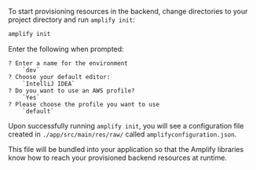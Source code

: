 To start provisioning resources in the backend, change directories to your project directory and run `amplify init`:

```bash
amplify init
```

Enter the following when prompted:

```console
? Enter a name for the environment
    `dev`
? Choose your default editor:
    `IntelliJ IDEA`
? Do you want to use an AWS profile?
    `Yes`
? Please choose the profile you want to use
    `default`
```

Upon successfully running `amplify init`, you will see a configuration file created in `./app/src/main/res/raw/` called `amplifyconfiguration.json`.

This file will be bundled into your application so that the Amplify libraries know how to reach your provisioned backend resources at runtime.